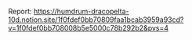 Report: https://humdrum-dracopelta-10d.notion.site/1f0fdef0bb70809faa1bcab3959a93cd?v=1f0fdef0bb708008b5e5000c78b292b2&pvs=4